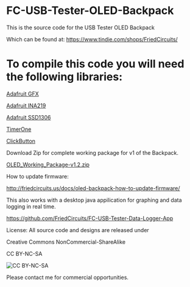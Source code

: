 FC-USB-Tester-OLED-Backpack
===========================
This is the source code for the USB Tester OLED Backpack 

Which can be found at:
https://www.tindie.com/shops/FriedCircuits/


To compile this code you will need the following libraries:
===========================

[Adafruit GFX](https://github.com/adafruit/Adafruit-GFX-Library)

[Adafruit INA219](https://github.com/adafruit/Adafruit_INA219)

[Adafruit SSD1306](https://github.com/adafruit/Adafruit_SSD1306)

[TimerOne](https://code.google.com/p/arduino-timerone/)

[ClickButton](http://code.google.com/p/clickbutton/)

Download Zip for complete working package for v1 of the Backpack.

[OLED_Working_Package-v1.2.zip](https://github.com/FriedCircuits/FC-USB-Tester-OLED-Backpack/blob/master/OLED_Working_Package-v1.2.zip)



How to update firmware:

http://friedcircuits.us/docs/oled-backpack-how-to-update-firmware/


This also works with a desktop java appilication for graphing and data logging in real time. 

https://github.com/FriedCircuits/FC-USB-Tester-Data-Logger-App

License: All source code and designs are released under 

Creative Commons NonCommercial-ShareAlike 

CC BY-NC-SA

![CC BY-NC-SA](http://i.creativecommons.org/l/by-nc-sa/3.0/88x31.png)

Please contact me for commercial opportunities. 

